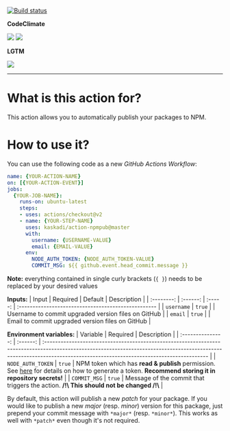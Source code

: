[![Build status](https://img.shields.io/github/workflow/status/kaskadi/action-npmpub/build?label=build&logo=mocha)](https://github.com/kaskadi/action-npmpub/actions?query=workflow%3Abuild)

**CodeClimate**

[![](https://img.shields.io/codeclimate/maintainability/kaskadi/action-npmpub?label=maintainability&logo=Code%20Climate)](https://codeclimate.com/github/kaskadi/action-npmpub)
[![](https://img.shields.io/codeclimate/tech-debt/kaskadi/action-npmpub?label=technical%20debt&logo=Code%20Climate)](https://codeclimate.com/github/kaskadi/action-npmpub)
<!-- [![](https://img.shields.io/codeclimate/coverage/kaskadi/action-npmpub?label=test%20coverage&logo=Code%20Climate)](https://codeclimate.com/github/kaskadi/action-npmpub) -->

**LGTM**

[![](https://img.shields.io/lgtm/grade/javascript/github/kaskadi/action-npmpub?label=code%20quality&logo=lgtm)](https://lgtm.com/projects/g/kaskadi/action-npmpub/?mode=list)

***

# What is this action for?

This action allows you to automatically publish your packages to NPM.

# How to use it?

You can use the following code as a new _GitHub Actions Workflow_:

```yaml
name: {YOUR-ACTION-NAME}
on: [{YOUR-ACTION-EVENT}]
jobs:
  {YOUR-JOB-NAME}:
    runs-on: ubuntu-latest
    steps:
    - uses: actions/checkout@v2
    - name: {YOUR-STEP-NAME}
      uses: kaskadi/action-npmpub@master
      with:
        username: {USERNAME-VALUE}
        email: {EMAIL-VALUE}
      env:
        NODE_AUTH_TOKEN: {NODE_AUTH_TOKEN-VALUE}
        COMMIT_MSG: ${{ github.event.head_commit.message }}
```

**Note:** everything contained in single curly brackets (`{ }`) needs to be replaced by your desired values

**Inputs:**
|    Input   | Required | Default | Description                                         |
| :--------: | :------: | :-----: | :-------------------------------------------------- |
| `username` |  `true`  |         | Username to commit upgraded version files on GitHub |
|   `email`  |  `true`  |         | Email to commit upgraded version files on GitHub    |

**Environment variables:**
|      Variable     | Required | Description                                                                                                                                                                                                              |
| :---------------: | :------: | :----------------------------------------------------------------------------------------------------------------------------------------------------------------------------------------------------------------------- |
| `NODE_AUTH_TOKEN` |  `true`  | NPM token which has **read & publish** permission. See [here](https://docs.npmjs.com/creating-and-viewing-authentication-tokens) for details on how to generate a token. **Recommend storing it in repository secrets!** |
|    `COMMIT_MSG`   |  `true`  | Message of the commit that triggers the action. **\/!\\ This should not be changed \/!\\**                                                                                                                               |

By default, this action will publish a new _patch_ for your package. If you would like to publish a new _major_ (resp. _minor_) version for this package, just prepend your commit message with `*major*` (resp. `*minor*`). This works as well with `*patch*` even though it's not required.